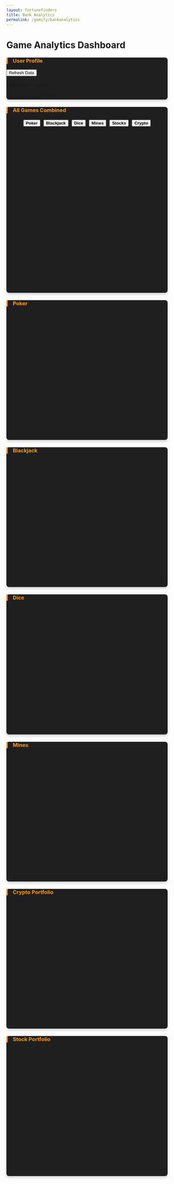 ```yaml
---
layout: fortunefinders
title: Bank Analytics
permalink: /gamify/bankanalytics
---
```


<link href="https://cdn.jsdelivr.net/npm/bootstrap@5.3.0/dist/css/bootstrap.min.css" rel="stylesheet">
<script src="https://cdn.jsdelivr.net/npm/chart.js"></script>
<style>
  .chart-container { height: 400px; position: relative; margin-bottom: 20px; }
  .combined-chart-container { height: 500px; margin-bottom: 20px; }
  .game-card { background-color: #1f1f1f; border-radius: 8px; transition: transform 0.3s; box-shadow: 0 4px 8px rgba(0, 0, 0, 0.2); margin-bottom: 20px; }
  .game-card:hover { transform: translateY(-5px); }
  .game-title { color: #ff9800; border-left: 4px solid #ff9800; padding-left: 1rem; }
  .toggle-container { text-align: center; margin-bottom: 1rem; }
  .toggle-container button { margin: 0.2rem; }
  .toggle-container button.active { opacity: 1; font-weight: bold; }
  .toggle-container button:not(.active) { opacity: 0.7; }
  .loading-spinner { display: flex; justify-content: center; align-items: center; height: 200px; }
  .loading-spinner div { border: 5px solid rgba(255, 152, 0, 0.3); border-radius: 50%; border-top: 5px solid #ff9800; width: 50px; height: 50px; animation: spin 1s linear infinite; }
  @keyframes spin { 0% { transform: rotate(0deg); } 100% { transform: rotate(360deg); } }
  .error-container { padding: 20px; text-align: center; color: #ff6b6b; }
  .empty-data-message { padding: 20px; text-align: center; color: #aaa; font-style: italic; }
</style>

<div class="container my-5">
  <h1 class="text-center mb-4">Game Analytics Dashboard</h1>
  
  <div class="game-card p-4">
    <div class="d-flex justify-content-between align-items-center mb-3">
      <h3 class="game-title mb-0">User Profile</h3>
      <button class="btn btn-sm btn-outline-warning" id="refreshData">Refresh Data</button>
    </div>
    <div id="userInfo">
      <div class="row">
        <div class="col-md-6">
          <h4>Username: <span class="name">Loading...</span></h4>
        </div>
        <div class="col-md-6 text-md-end">
          <h4>Current Balance: $<span class="balance">0.00</span></h4>
        </div>
      </div>
    </div>
  </div>

  <!-- Combined Chart -->
  <div class="game-card p-4">
    <h3 class="game-title mb-3">All Games Combined</h3>
    <div class="toggle-container" id="toggleButtons">
      <button class="btn btn-sm btn-outline-warning active" data-game="poker">Poker</button>
      <button class="btn btn-sm btn-outline-info active" data-game="blackjack">Blackjack</button>
      <button class="btn btn-sm btn-outline-light active" data-game="dice">Dice</button>
      <button class="btn btn-sm btn-outline-primary active" data-game="casino_mines">Mines</button>
      <button class="btn btn-sm btn-outline-success active" data-game="stocks">Stocks</button>
      <button class="btn btn-sm btn-outline-info active" data-game="crypto">Crypto</button>
    </div>
    <div id="combinedChartContainer" class="combined-chart-container">
      <canvas id="combinedChart"></canvas>
    </div>
  </div>

  <!-- Charts Grid -->
  <div class="row g-4">
    <div class="col-12 col-md-6">
      <div class="game-card p-4 h-100">
        <h3 class="game-title mb-3">Poker</h3>
        <div id="pokerChartContainer" class="chart-container">
          <canvas id="pokerChart"></canvas>
        </div>
      </div>
    </div>
    <div class="col-12 col-md-6">
      <div class="game-card p-4 h-100">
        <h3 class="game-title mb-3">Blackjack</h3>
        <div id="blackjackChartContainer" class="chart-container">
          <canvas id="blackjackChart"></canvas>
        </div>
      </div>
    </div>
    <div class="col-12 col-md-6">
      <div class="game-card p-4 h-100">
        <h3 class="game-title mb-3">Dice</h3>
        <div id="diceChartContainer" class="chart-container">
          <canvas id="diceChart"></canvas>
        </div>
      </div>
    </div>
    <div class="col-12 col-md-6">
      <div class="game-card p-4 h-100">
        <h3 class="game-title mb-3">Mines</h3>
        <div id="casino_minesChartContainer" class="chart-container">
          <canvas id="casino_minesChart"></canvas>
        </div>
      </div>
    </div>
    <div class="col-12 col-md-6">
      <div class="game-card p-4 h-100">
        <h3 class="game-title mb-3">Crypto Portfolio</h3>
        <div id="cryptoChartContainer" class="chart-container">
          <canvas id="cryptoChart"></canvas>
        </div>
      </div>
    </div>
    <div class="col-12 col-md-6">
      <div class="game-card p-4 h-100">
        <h3 class="game-title mb-3">Stock Portfolio</h3>
        <div id="stocksChartContainer" class="chart-container">
          <canvas id="stocksChart"></canvas>
        </div>
      </div>
    </div>
  </div>
</div>

<script type="module">
  import { javaURI, fetchOptions } from '{{site.baseurl}}/assets/js/api/config.js';
  
  // Define chart colors and game mappings
  const gameMap = { 
    poker: 'Poker', 
    blackjack: 'Blackjack', 
    dice: 'Dice', 
    casino_mines: 'Mines',
    crypto: 'Crypto',
    stocks: 'Stocks'
  };
  
  const gameColors = { 
    poker: '#FF6384', 
    blackjack: '#4BC0C0', 
    dice: '#FFCE56', 
    casino_mines: '#9966FF', 
    crypto: '#00FFFF', 
    stocks: '#28a745' 
  };

  // Chart instances
  let charts = {};
  let combinedChart = null;
  let userAnalyticsData = null;
  
  // DOM loaded initialization
  document.addEventListener('DOMContentLoaded', () => {
    initializeAnalytics();
    
    // Set up refresh button
    document.getElementById('refreshData').addEventListener('click', initializeAnalytics);
    
    // Set up toggle buttons
    const toggleButtons = document.querySelectorAll('#toggleButtons button');
    toggleButtons.forEach(button => {
      button.addEventListener('click', (e) => {
        const game = e.target.getAttribute('data-game');
        toggleDataset(game);
        button.classList.toggle('active');
      });
    });
  });
  
  // Initialize analytics data and charts
  async function initializeAnalytics() {
    try {
      showLoading();
      await fetchUserDetails();
      initializeCharts();
    } catch (error) {
      console.error("Analytics initialization error:", error);
      showError("Failed to load analytics data. Please try again later.");
    }
  }
  
  // Show loading spinner for all chart containers
  function showLoading() {
    const containers = document.querySelectorAll('.chart-container, .combined-chart-container');
    containers.forEach(container => {
      container.innerHTML = '<div class="loading-spinner"><div></div></div>';
    });
  }
  
  // Show error message in container
  function showError(message, containerId = null) {
    const errorHtml = `<div class="error-container">${message}</div>`;
    
    if (containerId) {
      document.getElementById(containerId).innerHTML = errorHtml;
    } else {
      const containers = document.querySelectorAll('.chart-container, .combined-chart-container');
      containers.forEach(container => {
        container.innerHTML = errorHtml;
      });
    }
    
    // Also update user info
    document.querySelector('.name').textContent = 'Error';
    document.querySelector('.balance').textContent = '0.00';
  }
  
  // Show empty data message
  function showEmptyData(containerId, message = "No data available for this game") {
    document.getElementById(containerId).innerHTML = `<div class="empty-data-message">${message}</div>`;
  }
  
  // Parse URL parameters
  function getUrlParameter(name) {
    const params = new URLSearchParams(window.location.search);
    return params.get(name);
  }
  
  // Update header with user info
  function updateHeader(name, balance) {
    document.querySelector('.name').textContent = name || 'Unknown';
    document.querySelector('.balance').textContent = Number(balance).toFixed(2);
  }
  
  // Fetch user analytics data
  async function fetchUserDetails() {
    try {
      const urlUserId = getUrlParameter('userId');
      let analyticsResponse;

      if (urlUserId) {
        analyticsResponse = await fetch(`${javaURI}/bank/analytics/${urlUserId}`, fetchOptions);
      } else {
        const personResp = await fetch(`${javaURI}/api/person/get`, fetchOptions);
        if (!personResp.ok) throw new Error('Failed to fetch person data');
        
        const personData = await personResp.json();
        analyticsResponse = await fetch(`${javaURI}/bank/analytics/person/${personData.id}`, fetchOptions);
      }

      if (!analyticsResponse.ok) throw new Error(`Analytics fetch failed: ${analyticsResponse.status}`);
      const analyticsJson = await analyticsResponse.json();
      
      if (!analyticsJson.success) throw new Error('Failed to fetch analytics');

      userAnalyticsData = analyticsJson.data;
      updateHeader(userAnalyticsData.username, userAnalyticsData.balance);
      
      // Ensure we have a profitMap, even if empty
      if (!userAnalyticsData.profitMap) {
        userAnalyticsData.profitMap = {};
      }
      
      return userAnalyticsData;
    } catch (err) {
      console.error("Error fetching user details:", err);
      throw err;
    }
  }
  
  // Initialize all charts
  function initializeCharts() {
    if (!userAnalyticsData) return;
    
    const profitMap = userAnalyticsData.profitMap || {};
    
    // Reset chart containers
    Object.keys(gameMap).forEach(game => {
      document.getElementById(`${game}ChartContainer`).innerHTML = `<canvas id="${game}Chart"></canvas>`;
    });
    document.getElementById('combinedChartContainer').innerHTML = '<canvas id="combinedChart"></canvas>';
    
    // Create individual game charts
    Object.keys(gameMap).forEach(game => {
      const data = profitMap[game] || [];
      if (data.length > 0) {
        createChart(game, data);
      } else {
        showEmptyData(`${game}ChartContainer`);
      }
    });
    
    // Create combined chart with all data
    createCombinedChart();
  }
  
  // Create individual game chart
  function createChart(game, transactions) {
    const canvas = document.getElementById(`${game}Chart`);
    if (!canvas) return;
    
    const ctx = canvas.getContext('2d');
    if (!ctx) return;
    
    // Process data for chart
    const chartData = processTransactionData(transactions);
    
    // If no valid data, show empty message
    if (chartData.labels.length === 0) {
      showEmptyData(`${game}ChartContainer`);
      return;
    }
    
    // Create chart configuration
    const config = {
      type: 'line',
      data: {
        labels: chartData.labels,
        datasets: [{
          label: gameMap[game],
          data: chartData.data,
          borderColor: gameColors[game],
          backgroundColor: `${gameColors[game]}30`,
          borderWidth: 2,
          pointRadius: 3,
          pointHoverRadius: 5,
          tension: 0.2,
          fill: true
        }]
      },
      options: chartOptions()
    };
    
    // Create chart
    if (charts[game]) {
      charts[game].destroy();
    }
    charts[game] = new Chart(ctx, config);
  }
  
  // Create combined chart with all games
  function createCombinedChart() {
    const canvas = document.getElementById('combinedChart');
    if (!canvas) return;
    
    const ctx = canvas.getContext('2d');
    if (!ctx) return;
    
    const profitMap = userAnalyticsData.profitMap || {};
    
    // Get all dates from all datasets
    const allDates = new Set();
    Object.keys(gameMap).forEach(game => {
      const transactions = profitMap[game] || [];
      transactions.forEach(([ts]) => {
        if (ts) {
          allDates.add(new Date(ts).toLocaleDateString());
        }
      });
    });
    
    // Sort dates chronologically
    const labels = Array.from(allDates).sort((a, b) => new Date(a) - new Date(b));
    
    // If no data, show empty message
    if (labels.length === 0) {
      showEmptyData('combinedChartContainer', 'No game data available yet. Play some games to see your analytics!');
      return;
    }
    
    // Create datasets for each game
    const datasets = Object.keys(gameMap).map(game => {
      const transactions = profitMap[game] || [];
      const daily = {};
      
      // Group transactions by date
      transactions.forEach(([ts, val]) => {
        if (ts && val !== undefined) {
          const date = new Date(ts).toLocaleDateString();
          daily[date] = (daily[date] || 0) + Number(val);
        }
      });
      
      return {
        label: gameMap[game],
        data: labels.map(date => daily[date] || 0),
        borderColor: gameColors[game],
        backgroundColor: `${gameColors[game]}20`,
        borderWidth: 2,
        pointRadius: 2,
        pointHoverRadius: 4,
        tension: 0.1,
        fill: false,
        hidden: false
      };
    });
    
    // Create the combined chart
    if (combinedChart) {
      combinedChart.destroy();
    }
    
    combinedChart = new Chart(ctx, {
      type: 'line',
      data: {
        labels: labels,
        datasets: datasets
      },
      options: {
        ...chartOptions(),
        plugins: {
          ...chartOptions().plugins,
          tooltip: {
            mode: 'index',
            intersect: false,
            callbacks: {
              label: context => `${context.dataset.label}: $${context.parsed.y.toFixed(2)}`
            }
          }
        },
        interaction: {
          mode: 'nearest',
          axis: 'x',
          intersect: false
        }
      }
    });
  }
  
  // Process transaction data for charting
  function processTransactionData(transactions) {
    if (!Array.isArray(transactions) || transactions.length === 0) {
      return { labels: [], data: [] };
    }
    
    // Filter out any invalid entries
    transactions = transactions.filter(item => 
      Array.isArray(item) && 
      item.length >= 2 && 
      item[0] !== null && 
      item[1] !== null
    );
    
    if (transactions.length === 0) {
      return { labels: [], data: [] };
    }
    
    // Group by date and sum values
    const dailyTotals = {};
    transactions.forEach(([timestamp, value]) => {
      try {
        const date = new Date(timestamp).toLocaleDateString();
        dailyTotals[date] = (dailyTotals[date] || 0) + Number(value);
      } catch (e) {
        console.error("Error processing timestamp:", timestamp, e);
      }
    });
    
    // Sort dates chronologically
    const sortedDates = Object.keys(dailyTotals).sort((a, b) => new Date(a) - new Date(b));
    
    return {
      labels: sortedDates,
      data: sortedDates.map(date => dailyTotals[date])
    };
  }
  
  // Chart options configuration
  function chartOptions() {
    return {
      responsive: true,
      maintainAspectRatio: false,
      plugins: {
        legend: {
          display: true,
          position: 'top',
          labels: { 
            color: '#fff',
            font: {
              size: 12
            },
            boxWidth: 15,
            padding: 15
          }
        },
        tooltip: {
          backgroundColor: 'rgba(0, 0, 0, 0.7)',
          titleFont: {
            size: 14
          },
          bodyFont: {
            size: 13
          },
          padding: 10,
          callbacks: {
            label: context => `${context.dataset.label}: $${context.parsed.y.toFixed(2)}`
          }
        }
      },
      scales: {
        x: {
          grid: {
            color: 'rgba(255, 255, 255, 0.1)',
            borderColor: 'rgba(255, 255, 255, 0.3)'
          },
          ticks: { 
            color: '#fff',
            maxRotation: 45,
            minRotation: 0
          }
        },
        y: {
          grid: {
            color: 'rgba(255, 255, 255, 0.1)',
            borderColor: 'rgba(255, 255, 255, 0.3)'
          },
          ticks: {
            color: '#fff',
            callback: value => `$${value}`
          },
          beginAtZero: false
        }
      },
      animation: {
        duration: 1000,
        easing: 'easeOutQuart'
      }
    };
  }
  
  // Toggle dataset visibility in combined chart
  window.toggleDataset = function(label) {
    if (!combinedChart) return;
    
    const datasetIndex = combinedChart.data.datasets.findIndex(ds => 
      ds.label === gameMap[label]
    );
    
    if (datasetIndex >= 0) {
      const isVisible = combinedChart.isDatasetVisible(datasetIndex);
      combinedChart.setDatasetVisibility(datasetIndex, !isVisible);
      combinedChart.update();
      
      // Update button active state
      const button = document.querySelector(`button[data-game="${label}"]`);
      if (button) {
        if (isVisible) {
          button.classList.remove('active');
        } else {
          button.classList.add('active');
        }
      }
    }
  };
</script>